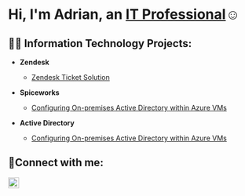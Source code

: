 <h1>Hi, I'm Adrian, an <a href="https://www.linkedin.com/in/adrianbolt/">IT Professional</a>☺</h1>

<h2>👨‍💻 Information Technology Projects:</h2>

- <b>Zendesk </b>
  - [Zendesk Ticket Solution](https://github.com/adrianbolt1/Zendesk)

- <b>Spiceworks </b>
  - [Configuring On-premises Active Directory within Azure VMs](https://github.com/adrianbolt1/active-directory)

- <b> Active Directory</b>
  - [Configuring On-premises Active Directory within Azure VMs](https://github.com/adrianbolt1/active-directory)

 
<h2>🤳Connect with me:</h2>


[<img align="left" alt="Josh | LinkedIn" width="22px" src="https://cdn.jsdelivr.net/npm/simple-icons@v3/icons/linkedin.svg" />][linkedin]



[linkedin]: https://www.linkedin.com/in/adrianbolt/
